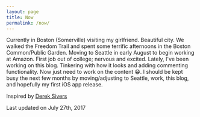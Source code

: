 ```yaml
---
layout: page
title: Now
permalink: /now/
---
```

Currently in Boston (Somerville) visiting my girlfriend. Beautiful city. We walked the Freedom Trail and spent some terrific afternoons in the Boston Common/Public Garden. Moving to Seattle in early August to begin working at Amazon. First job out of college; nervous and excited. Lately, I've been working on this blog. Tinkering with how it looks and adding commenting functionality. Now just need to work on the content 😁. I should be kept busy the next few months by moving/adjusting to Seattle, work, this blog, and hopefully my first iOS app release.

Inspired by [Derek Sivers](https://sivers.org/now)

Last updated on July 27th, 2017
